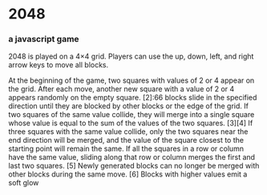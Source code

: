 # 2048
### a javascript game
2048 is played on a 4×4 grid. Players can use the up, down, left, and right arrow keys to move all blocks.

At the beginning of the game, two squares with values of 2 or 4 appear on the grid. After each move, another new square with a value of 2 or 4 appears randomly on the empty square. [2]:66 blocks slide in the specified direction until they are blocked by other blocks or the edge of the grid. If two squares of the same value collide, they will merge into a single square whose value is equal to the sum of the values of the two squares. [3][4] If three squares with the same value collide, only the two squares near the end direction will be merged, and the value of the square closest to the starting point will remain the same. If all the squares in a row or column have the same value, sliding along that row or column merges the first and last two squares. [5] Newly generated blocks can no longer be merged with other blocks during the same move. [6] Blocks with higher values emit a soft glow
